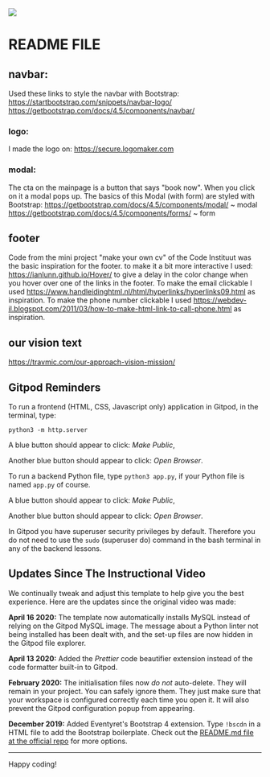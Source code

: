 <img src="assets/images/traveltips_log2_min.png" style="margin: 0;">

# README FILE

## navbar:

Used these links to style the navbar with Bootstrap:
https://startbootstrap.com/snippets/navbar-logo/
https://getbootstrap.com/docs/4.5/components/navbar/


### logo:

I made the logo on:
https://secure.logomaker.com

### modal:
The cta on the mainpage is a button that says "book now". When you click on it a modal pops up.
The basics of this Modal (with form) are styled with Bootstrap:
https://getbootstrap.com/docs/4.5/components/modal/ ~ modal
https://getbootstrap.com/docs/4.5/components/forms/ ~ form

## footer
Code from the mini project "make your own cv" of the Code Instituut was the basic inspiration for the footer.
to make it a bit more interactive I used:
https://ianlunn.github.io/Hover/ to give a delay in the color change when you hover over one of the links in the footer.
To make the email clickable I used https://www.handleidinghtml.nl/html/hyperlinks/hyperlinks09.html as inspiration.
To make the phone number clickable I used https://webdev-il.blogspot.com/2011/03/how-to-make-html-link-to-call-phone.html as inspiration.


## our vision text
https://travmic.com/our-approach-vision-mission/

## Gitpod Reminders

To run a frontend (HTML, CSS, Javascript only) application in Gitpod, in the terminal, type:

`python3 -m http.server`

A blue button should appear to click: *Make Public*,

Another blue button should appear to click: *Open Browser*.

To run a backend Python file, type `python3 app.py`, if your Python file is named `app.py` of course.

A blue button should appear to click: *Make Public*,

Another blue button should appear to click: *Open Browser*.

In Gitpod you have superuser security privileges by default. Therefore you do not need to use the `sudo` (superuser do) command in the bash terminal in any of the backend lessons.

## Updates Since The Instructional Video

We continually tweak and adjust this template to help give you the best experience. Here are the updates since the original video was made:

**April 16 2020:** The template now automatically installs MySQL instead of relying on the Gitpod MySQL image. The message about a Python linter not being installed has been dealt with, and the set-up files are now hidden in the Gitpod file explorer.

**April 13 2020:** Added the _Prettier_ code beautifier extension instead of the code formatter built-in to Gitpod.

**February 2020:** The initialisation files now _do not_ auto-delete. They will remain in your project. You can safely ignore them. They just make sure that your workspace is configured correctly each time you open it. It will also prevent the Gitpod configuration popup from appearing.

**December 2019:** Added Eventyret's Bootstrap 4 extension. Type `!bscdn` in a HTML file to add the Bootstrap boilerplate. Check out the <a href="https://github.com/Eventyret/vscode-bcdn" target="_blank">README.md file at the official repo</a> for more options.

--------

Happy coding!

